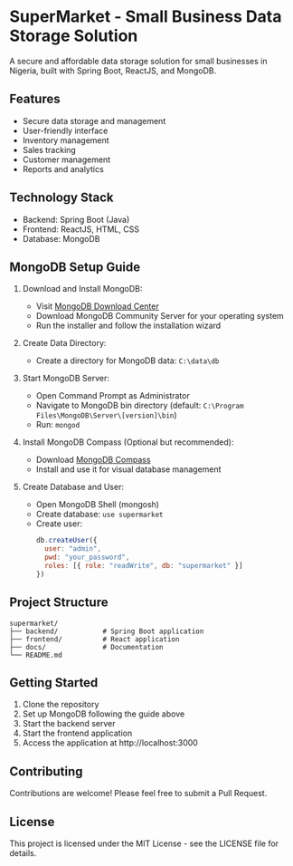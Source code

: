 # SuperMarket - Small Business Data Storage Solution

A secure and affordable data storage solution for small businesses in Nigeria, built with Spring Boot, ReactJS, and MongoDB.

## Features

- Secure data storage and management
- User-friendly interface
- Inventory management
- Sales tracking
- Customer management
- Reports and analytics

## Technology Stack

- Backend: Spring Boot (Java)
- Frontend: ReactJS, HTML, CSS
- Database: MongoDB

## MongoDB Setup Guide

1. Download and Install MongoDB:
   - Visit [MongoDB Download Center](https://www.mongodb.com/try/download/community)
   - Download MongoDB Community Server for your operating system
   - Run the installer and follow the installation wizard

2. Create Data Directory:
   - Create a directory for MongoDB data: `C:\data\db`

3. Start MongoDB Server:
   - Open Command Prompt as Administrator
   - Navigate to MongoDB bin directory (default: `C:\Program Files\MongoDB\Server\[version]\bin`)
   - Run: `mongod`

4. Install MongoDB Compass (Optional but recommended):
   - Download [MongoDB Compass](https://www.mongodb.com/try/download/compass)
   - Install and use it for visual database management

5. Create Database and User:
   - Open MongoDB Shell (mongosh)
   - Create database: `use supermarket`
   - Create user:
     ```js
     db.createUser({
       user: "admin",
       pwd: "your_password",
       roles: [{ role: "readWrite", db: "supermarket" }]
     })
     ```

## Project Structure

```
supermarket/
├── backend/           # Spring Boot application
├── frontend/          # React application
├── docs/              # Documentation
└── README.md
```

## Getting Started

1. Clone the repository
2. Set up MongoDB following the guide above
3. Start the backend server
4. Start the frontend application
5. Access the application at http://localhost:3000

## Contributing

Contributions are welcome! Please feel free to submit a Pull Request.

## License

This project is licensed under the MIT License - see the LICENSE file for details.